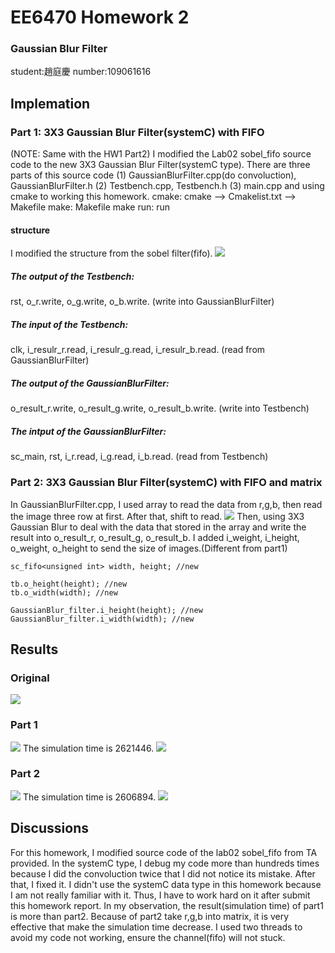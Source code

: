 # EE6470 Homework 2
### Gaussian Blur Filter
student:趙庭慶 number:109061616
## Implemation
### Part 1: 3X3 Gaussian Blur Filter(systemC) with FIFO
(NOTE: Same with the HW1 Part2)
I modified the Lab02 sobel_fifo source code to the new 3X3 Gaussian Blur Filter(systemC type).
There are three parts of this source code
(1) GaussianBlurFilter.cpp(do convoluction), GaussianBlurFilter.h
(2) Testbench.cpp, Testbench.h
(3) main.cpp
and using cmake to working this homework.
cmake: cmake --> Cmakelist.txt --> Makefile
make: Makefile
make run: run
#### structure
I modified the structure from the sobel filter(fifo).
![](https://github.com/patrick047/EE6470/blob/main/hw1/sobel_sw/001.jpg)
##### The output of the Testbench:
rst, o_r.write, o_g.write, o_b.write. (write into GaussianBlurFilter)
##### The input of the Testbench:
clk, i_resulr_r.read, i_resulr_g.read, i_resulr_b.read. (read from GaussianBlurFilter)
##### The output of the GaussianBlurFilter:
o_result_r.write, o_result_g.write, o_result_b.write. (write into Testbench)
##### The intput of the GaussianBlurFilter:
sc_main, rst, i_r.read, i_g.read, i_b.read. (read from Testbench)

### Part 2: 3X3 Gaussian Blur Filter(systemC) with FIFO and matrix
In GaussianBlurFilter.cpp, I used array to read the data from r,g,b, then read the image three row at first. 
After that, shift to read.
![](https://raw.githubusercontent.com/patrick047/EE6470/main/hw2/GaussianBlurP2/hw2_3.jpg)
Then, using 3X3 Gaussian Blur to deal with the data that stored in the array and write the result into o_result_r, o_result_g, o_result_b. 
I added i_weight, i_height, o_weight, o_height to send the size of images.(Different from part1)
```
sc_fifo<unsigned int> width, height; //new

tb.o_height(height); //new
tb.o_width(width); //new

GaussianBlur_filter.i_height(height); //new
GaussianBlur_filter.i_width(width); //new

```

## Results 
### Original
![](https://raw.githubusercontent.com/patrick047/EE6470/main/hw1/Gaussian_Blur/lena.bmp)
### Part 1
![](https://raw.githubusercontent.com/patrick047/EE6470/main/hw2/GaussianBlurSC/build/lena_filted.bmp)
The simulation time is 2621446.
![](https://raw.githubusercontent.com/patrick047/EE6470/main/hw2/GaussianBlurSC/hw2_1.PNG)
### Part 2
![](https://raw.githubusercontent.com/patrick047/EE6470/main/hw2/GaussianBlurP2/build/lena_filted.bmp)
The simulation time is 2606894.
![](https://raw.githubusercontent.com/patrick047/EE6470/main/hw2/GaussianBlurP2/hw2_2.PNG)

## Discussions
For this homework, I modified source code of the lab02 sobel_fifo from TA provided.
In the systemC type, I debug my code more than hundreds times because I did the convoluction twice that I did not notice its mistake.
After that, I fixed it. 
I didn't use the systemC data type in this homework because I am not really familiar with it.
Thus, I have to work hard on it after submit this homework report. 
In my observation, the result(simulation time) of part1 is more than part2.
Because of part2 take r,g,b into matrix, it is very effective that make the simulation time decrease.
I used two threads to avoid my code not working, ensure the channel(fifo) will not stuck.
